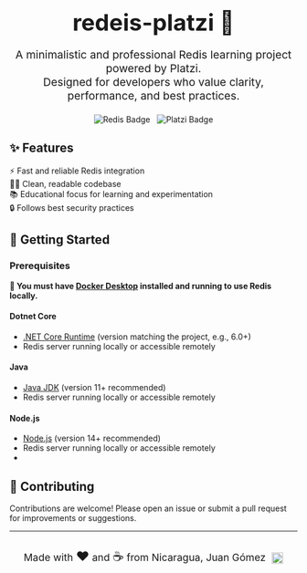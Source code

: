 <!-- Modern, professional, minimalistic README for redeis-platzi -->

<h1 align="center" style="font-size:2.5rem; font-weight:bold; margin-bottom:0.5em;">
  redeis-platzi 🚀
</h1>

<p align="center" style="font-size:1.2rem; color:|#555;">
  A minimalistic and professional Redis learning project powered by Platzi.<br>
  Designed for developers who value clarity, performance, and best practices.
</p>

<div align="center" style="margin: 1.5em 0;">
  <img src="https://img.shields.io/badge/Redis-Database-red?logo=redis" alt="Redis Badge" style="margin-right:8px;">
  <img src="https://img.shields.io/badge/Platzi-Education-green?logo=platzi" alt="Platzi Badge">
</div>

## ✨ Features

<ul style="list-style: none; padding-left: 0;">
  <li>⚡ Fast and reliable Redis integration</li>
  <li>🧑‍💻 Clean, readable codebase</li>
  <li>📚 Educational focus for learning and experimentation</li>
  <li>🔒 Follows best security practices</li>
</ul>

## 🚀 Getting Started

### Prerequisites

<div style="margin-bottom:1em;">
  <strong>🛑 You must have <a href="https://www.docker.com/products/docker-desktop/">Docker Desktop</a> installed and running to use Redis locally.</strong>
</div>

#### Dotnet Core
- [.NET Core Runtime](https://dotnet.microsoft.com/download) (version matching the project, e.g., 6.0+)
- Redis server running locally or accessible remotely

#### Java
- [Java JDK](https://adoptopenjdk.net/) (version 11+ recommended)
- Redis server running locally or accessible remotely

#### Node.js
- [Node.js](https://nodejs.org/) (version 14+ recommended)
- Redis server running locally or accessible remotely
- 
## 🤝 Contributing

Contributions are welcome! Please open an issue or submit a pull request for improvements or suggestions.

---

<div align="center" style="margin-top:2em;">
  <span style="font-size:1.1rem;">
    Made with 
    <span style="font-size:1.3em;">❤️</span> 
    and 
    <span style="font-size:1.3em;">☕</span> 
    from Nicaragua,
    Juan Gómez
    <img src="https://upload.wikimedia.org/wikipedia/commons/1/19/Flag_of_Nicaragua.svg" alt="Nicaragua Flag" height="20" style="vertical-align:middle; margin-left:6px;">
  </span>
</div>